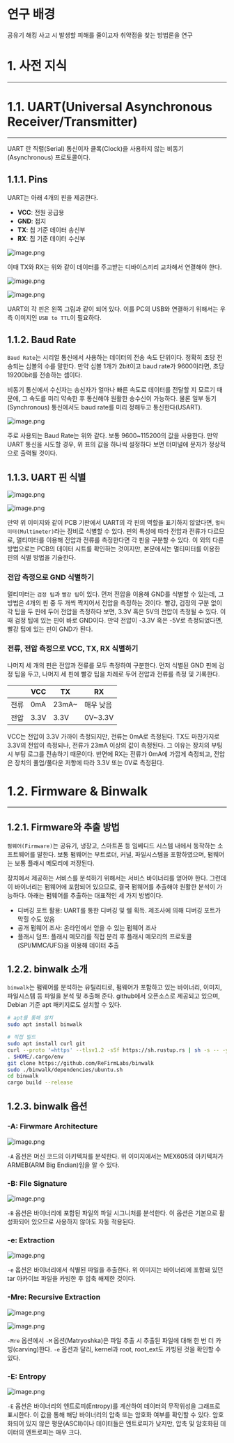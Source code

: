 # 연구 배경

공유기 해킹 사고 시 발생할 피해를 줄이고자 취약점을 찾는 방법론을 연구

# 1. 사전 지식

---
# 1.1. UART(Universal Asynchronous Receiver/Transmitter)

---

UART 란 직렬(Serial) 통신이자 클록(Clock)을 사용하지 않는 비동기(Asynchronous) 프로토콜이다.

## 1.1.1. Pins

UART는 아래 4개의 핀을 제공한다.

- **VCC**: 전원 공급용
- **GND**: 접지
- **TX**: 칩 기준 데이터 송신부
- **RX**: 칩 기준 데이터 수신부

![image.png](img/image1.png?raw=true)

이때 TX와 RX는 위와 같이 데이터를 주고받는 디바이스끼리 교차해서 연결해야 한다.

![image.png](img/image2.png?raw=true)

![image.png](img/image3.png?raw=true)

UART의 각 핀은 왼쪽 그림과 같이 되어 있다. 이를 PC의 USB와 연결하기 위해서는 우측 이미지인 `USB to TTL`이 필요하다.

## 1.1.2. Baud Rate

`Baud Rate`는 시리얼 통신에서 사용하는 데이터의 전송 속도 단위이다.  정확히 초당 전송되는 심볼의 수를 말한다. 만약 심볼 1개가 2bit이고 baud rate가 9600이라면, 초당 19200bit를 전송하는 셈이다.

비동기 통신에서 수신자는 송신자가 얼마나 빠른 속도로 데이터를 전달할 지 모르기 때문에, 그 속도를 미리 약속한 후 통신해야 원활한 송수신이 가능하다. 물론 일부 동기(Synchronous) 통신에서도 baud rate를 미리 정해두고 통신한다(USART).

![image.png](img/image4.png?raw=true)

주로 사용되는 Baud Rate는 위와 같다. 보통 9600~115200의 값을 사용한다. 만약 UART 통신을 시도할 경우, 위 표의 값을 하나씩 설정하다 보면 터미널에 문자가 정상적으로 출력될 것이다.

## 1.1.3. UART 핀 식별

![image.png](img/image5.png?raw=true)

![image.png](img/image6.png?raw=true)

만약 위 이미지와 같이 PCB 기판에서 UART의 각 핀의 역할을 표기하지 않았다면, `멀티미터(Multimeter)`라는 장비로 식별할 수 있다. 핀의 특성에 따라 전압과 전류가 다르므로, 멀티미터를 이용해 전압과 전류를 측정한다면 각 핀을 구분할 수 있다. 이 외의 다른 방법으로는 PCB의 데이터 시트를 확인하는 것이지만, 본문에서는 멀티미터를 이용한 핀의 식별 방법을 기술한다.

### 전압 측정으로 GND 식별하기

멀티미터는 `검정 팁`과 `빨강 팁`이 있다. 먼저 전압을 이용해 GND를 식별할 수 있는데, 그 방법은 4개의 핀 중 두 개씩 짝지어서 전압을 측정하는 것이다. 빨강, 검정의 구분 없이 각 팁을 두 핀에 두어 전압을 측정하다 보면, 3.3V 혹은 5V의 전압이 측정될 수 있다. 이때 검정 팁에 있는 핀이 바로 GND이다. 만약 전압이 -3.3V 혹은 -5V로 측정되었다면, 빨강 팁에 있는 핀이 GND가 된다.

### 전류, 전압 측정으로 VCC, TX, RX 식별하기

나머지 세 개의 핀은 전압과 전류를 모두 측정하여 구분한다. 먼저 식별된 GND 핀에 검정 팁을 두고, 나머지 세 핀에 빨강 팁을 차례로 두어 전압과 전류를 측정 및 기록한다.

|  | VCC | TX | RX |
| --- | --- | --- | --- |
| 전류 | 0mA | 23mA~ | 매우 낮음 |
| 전압 | 3.3V | 3.3V | 0V~3.3V |

VCC는 전압이 3.3V 가까이 측정되지만, 전류는 0mA로 측정된다. TX도 마찬가지로 3.3V의 전압이 측정되나, 전류가 23mA 이상의 값이 측정된다. 그 이유는 장치의 부팅 시 부팅 로그를 전송하기 때문이다. 반면에 RX는 전류가 0mA에 가깝게 측정되고, 전압은 장치의 풀업/풀다운 저항에 따라 3.3V 또는 0V로 측정된다.

# 1.2. Firmware & Binwalk

---

## 1.2.1. Firmware와 추출 방법

`펌웨어(Firmware)`는 공유기, 냉장고, 스마트폰 등 임베디드 시스템 내에서 동작하는 소프트웨어를 말한다. 보통 펌웨어는 부트로더, 커널, 파일시스템을 포함하였으며, 펌웨어는 보통 플래시 메모리에 저장된다.

장치에서 제공하는 서비스를 분석하기 위해서는 서비스 바이너리를 얻어야 한다. 그런데 이 바이너리는 펌웨어에 포함되어 있으므로, 결국 펌웨어를 추출해야 원활한 분석이 가능하다. 아래는 펌웨어를 추출하는 대표적인 세 가지 방법이다.

- 디버깅 포트 활용: UART를 통한 디버깅 및 쉘 획득. 제조사에 의해 디버깅 포트가 막힐 수도 있음
- 공개 펌웨어 조사: 온라인에서 얻을 수 있는 펌웨어 조사
- 플래시 덤프: 플래시 메모리를 직접 분리 후 플래시 메모리의 프로토콜(SPI/MMC/UFS)을 이용해 데이터 추출

## 1.2.2. binwalk 소개

`binwalk`는 펌웨어를 분석하는 유틸리티로, 펌웨어가 포함하고 있는 바이너리, 이미지, 파일시스템 등 파일을 분석 및 추출해 준다. github에서 오픈소스로 제공되고 있으며, Debian 기준 apt 패키지로도 설치할 수 있다.

```bash
# apt를 통해 설치
sudo apt install binwalk
```

```bash
# 직접 빌드
sudo apt install curl git
curl --proto '=https' --tlsv1.2 -sSf https://sh.rustup.rs | sh -s -- -y
. $HOME/.cargo/env
git clone https://github.com/ReFirmLabs/binwalk
sudo ./binwalk/dependencies/ubuntu.sh
cd binwalk
cargo build --release
```

## 1.2.3. binwalk 옵션

### -A: Firwmare Architecture

![image.png](img/image7.png?raw=true)

`-A` 옵션은 머신 코드의 아키텍처를 분석한다. 위 이미지에서는 MEX605의 아키텍처가 ARMEB(ARM Big Endian)임을 알 수 있다.

### -B: File Signature

![image.png](img/image8.png?raw=true)

`-B` 옵션은 바이너리에 포함된 파일의 파일 시그니처를 분석한다. 이 옵션은 기본으로 활성화되어 있으므로 사용하지 않아도 자동 적용된다.

### -e: Extraction

![image.png](img/image9.png?raw=true)

`-e` 옵션은 바이너리에서 식별된 파일을 추출한다.  위 이미지는 바이너리에 포함돼 있던 tar 아카이브 파일을 카빙한 후 압축 해제한 것이다.

### -Mre: Recursive Extraction

![image.png](img/image12.png?raw=true)

![image.png](img/image10.png?raw=true)

`-Mre` 옵션에서 `-M` 옵션(Matryoshka)은 파일 추출 시 추출된 파일에 대해 한 번 더 카빙(carving)한다. `-e` 옵션과 달리, kernel과 root, root_ext도 카빙된 것을 확인할 수 있다.

### -E: Entropy

![image.png](img/image11.png?raw=true)

`-E` 옵션은 바이너리의 엔트로피(Entropy)를 계산하여 데이터의 무작위성을 그래프로 표시한다. 이 값을 통해 해당 바이너리의 압축 또는 암호화 여부를 확인할 수 있다. 암호화되어 있지 않은 평문(ASCII)이나 데이터들은 엔트로피가 낮지만, 압축 및 암호화된 데이터의 엔트로피는 매우 크다.

